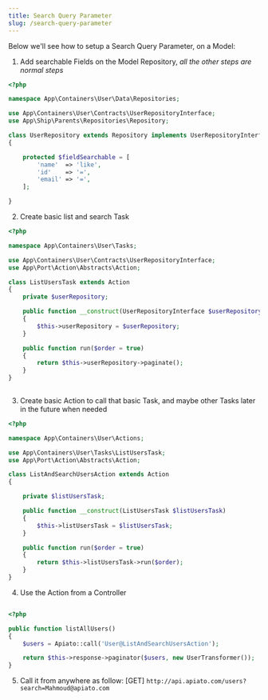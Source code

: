 ```yaml
---
title: Search Query Parameter
slug: /search-query-parameter
---
```


Below we'll see how to setup a Search Query Parameter, on a Model:

1. Add searchable Fields on the Model Repository, *all the other steps are normal steps* 

```php
<?php

namespace App\Containers\User\Data\Repositories;

use App\Containers\User\Contracts\UserRepositoryInterface;
use App\Ship\Parents\Repositories\Repository;

class UserRepository extends Repository implements UserRepositoryInterface
{

    protected $fieldSearchable = [
        'name'  => 'like',
        'id'    => '=',
        'email' => '=',
    ];

}
```
	 
2. Create basic list and search Task

```php
<?php

namespace App\Containers\User\Tasks;

use App\Containers\User\Contracts\UserRepositoryInterface;
use App\Port\Action\Abstracts\Action;

class ListUsersTask extends Action
{
    private $userRepository;

    public function __construct(UserRepositoryInterface $userRepository)
    {
        $this->userRepository = $userRepository;
    }

    public function run($order = true)
    {
        return $this->userRepository->paginate();
    }
}
	 
```

3. Create basic Action to call that basic Task, and maybe other Tasks later in the future when needed

```php
<?php

namespace App\Containers\User\Actions;

use App\Containers\User\Tasks\ListUsersTask;
use App\Port\Action\Abstracts\Action;

class ListAndSearchUsersAction extends Action
{

    private $listUsersTask;

    public function __construct(ListUsersTask $listUsersTask)
    {
        $this->listUsersTask = $listUsersTask;
    }

    public function run($order = true)
    {
        return $this->listUsersTask->run($order);
    }
} 

```

4. Use the Action from a Controller

```php

<?php

public function listAllUsers()
{
    $users = Apiato::call('User@ListAndSearchUsersAction');

    return $this->response->paginator($users, new UserTransformer());
} 

```

5. Call it from anywhere as follow: [GET] `http://api.apiato.com/users?search=Mahmoud@apiato.com`
